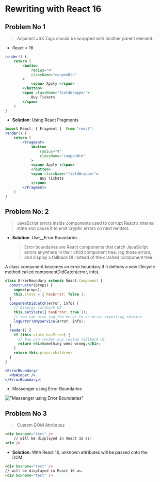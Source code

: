 # Rewriting with React 16

## Problem No 1

> Adjacent JSX Tags should be wrapped with another parent element.

* React < 16

```jsx
render() {
    return (
        <button
            radius="4"
            className="couponBtn"
        >
            <span> Apply </span>
        </button>
        <span className="fieldWrapper">
            Buy Tickets
        </span>
    )
}
```

* **Solution**: Using React Fragments

```jsx
import React, { Fragment }  from "react";
render() {
    return (
        <Fragment>
            <button
                radius="4"
                className="couponBtn"
            >
            <span> Apply </span>
            </button>
            <span className="fieldWrapper">
                Buy Tickets
            </span>
        </Fragment>
    )
}
```

## Problem No: 2

> JavaScript errors inside components used to corrupt React’s internal state and cause it to emit cryptic errors on next renders.

* **Solution**: Use\_\_Error Boundaries
  > Error boundaries are React components that catch JavaScript errors anywhere in their child component tree, log those errors, and display a fallback UI instead of the crashed component tree.

A class component becomes an error boundary if it defines a new lifecycle method called componentDidCatch(error, info).

```jsx
class ErrorBoundary extends React.Component {
  constructor(props) {
    super(props);
    this.state = { hasError: false };
  }
  componentDidCatch(error, info) {
    // Display fallback UI
    this.setState({ hasError: true });
    // You can also log the error to an error reporting service
    logErrorToMyService(error, info);
  }
  render() {
    if (this.state.hasError) {
      // You can render any custom fallback UI
      return <h1>Something went wrong.</h1>;
    }
    return this.props.children;
  }
}

<ErrorBoundary>
  <MyWidget />
</ErrorBoundary>;
```

* Messenger using Error Boundaries

!["Messenger using Error Boundaries"](https://i.imgur.com/ohtY5VU.png)

## Problem No 3

> Custom DOM Attributes

```html
<div boxname="test" />
    // will be displayed in React 15 as:
<div />
```

* **Solution:** With React 16, unknown attributes will be passed onto the DOM.

```html
<div boxname="test" />
// will be displayed in React 16 as:
<div boxname="test" />
```

